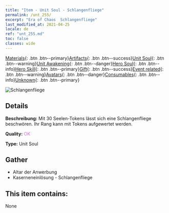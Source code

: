 ```yaml
---
title: "Item - Unit Soul - Schlangenfliege"
permalink: /unt_255/
excerpt: "Era of Chaos  Schlangenfliege"
last_modified_at: 2021-04-25
locale: de
ref: "unt_255.md"
toc: false
classes: wide
---
```

 [Materials](/ItemsDE/){: .btn .btn--primary}[Artifacts](/ItemsDE/Artifacts/){: .btn .btn--success}[Unit Soul](/ItemsDE/UnitSoul/){: .btn .btn--warning}[Unit Awakening](/ItemsDE/UnitAwakening/){: .btn .btn--danger}[Hero Soul](/ItemsDE/HeroSoul/){: .btn .btn--info}[Hero Skill](/ItemsDE/HeroSkill/){: .btn .btn--primary}[Gift](/ItemsDE/Gift/){: .btn .btn--success}[Event related](/ItemsDE/Events/){: .btn .btn--warning}[Avatars](/ItemsDE/Avatars/){: .btn .btn--danger}[Consumables](/ItemsDE/Consumables/){: .btn .btn--info}[Unknown](/ItemsDE/Unknown/){: .btn .btn--primary}

 ![Schlangenfliege](/images/u/ti_longying.jpg)

## Details
 **Beschreibung:** Mit 30 Seelen-Tokens lässt sich eine Schlangenfliege beschwören. Ihr Rang kann mit Tokens aufgewertet werden.

 **Quality:** <span style="color: #DA70D6">OK</span>

 **Type:** Unit Soul

## Gather

*    Altar der Anwerbung 
*    Kaserneneinlösung - Schlangenfliege 

## This item contains:

  None

